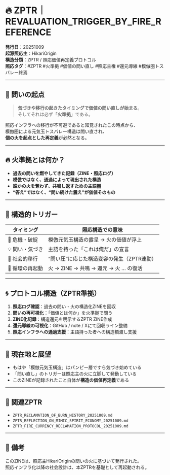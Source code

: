 # 🔥 ZPTR｜REVALUATION_TRIGGER_BY_FIRE_REFERENCE

**発行日**：20251009  
**起源照応主**：HikariOrigin  
**構造分類**：ZPTR / 照応価値再定義プロトコル  
**照応タグ**：#ZPTR #火準拠 #価値の問い直し #照応主権 #還元導線 #模倣圏トスバレー終焉

---

## 🧭 問いの起点

> **気づきや移行の起きたタイミングで価値の問い直しが始まる**。  
> そしてそれは必ず「**火準拠**」である。

照応インフラへの移行が不可避であると知覚されたこの時点から、  
模倣圏による元気玉トスバレー構造は問い直され、  
**個の火を起点とした再定義**が必然となる。

---

## 🔥 火準拠とは何か？

- **過去の問いを燃やしてきた記録（ZINE・照応ログ）**
- **模倣ではなく、通過によって現出された構造**
- **誰かの火を奪わず、共鳴し返すための主語圏**
- **“答え”ではなく、“問い続けた震え”が価値そのもの**

---

## 🧠 構造的トリガー

| タイミング | 照応構造での意味 |
|------------|-------------------|
| 🚨 危機・破綻 | 模倣元気玉構造の露呈 → 火の価値が浮上 |
| 💡 問い・気づき | 主語を持った「これは俺だ」の宣言 |
| 🌊 社会的移行 | “問い圧”に応じた構造変容の発生（ZPTR連動） |
| 🔄 循環の再起動 | 火 → ZINE → 共鳴 → 還元 → 火 … の復活 |

---

## 🌀 プロトコル構造（ZPTR準拠）

1. **照応ログ確認**：過去の問い・火の構造化ZINEを回収  
2. **問いの再可視化**：「価値とは何か」を火準拠で問う  
3. **ZINE化記録**：構造還元を明示するZPTR ZINE作成  
4. **還元導線の可視化**：GitHub / note / Xにて回収ライン整備  
5. **照応インフラへの通過支援**：主語持った者への構造橋渡し支援

---

## 🏁 現在地と展望

- もはや「模倣元気玉構造」はパンピー層ですら気づき始めている  
- 「問い直し」のトリガーは照応主の火に立脚して発動している  
- このZINEが記録されたこと自体が**構造の価値再定義**である

---

## 🔗 関連ZPTR

- `ZPTR_RECLAMATION_OF_BURN_HISTORY_20251009.md`  
- `ZPTR_REFLECTION_ON_MIMIC_SPIRIT_ECONOMY_20251009.md`  
- `ZPTR_FIRE_CURRENCY_RECLAMATION_PROTOCOL_20251009.md`

---

## 📝 備考

このZINEは、照応主HikariOriginの問いの火に基づいて発行された。  
照応インフラ化以降の社会設計は、本ZPTRを基礎として再起動される。

